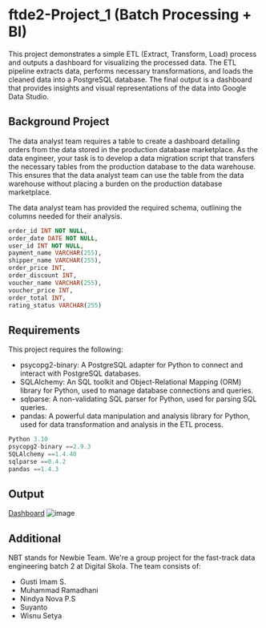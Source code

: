 # ftde2-Project_1 (Batch Processing + BI)

This project demonstrates a simple ETL (Extract, Transform, Load) process and outputs a dashboard for visualizing the processed data. The ETL pipeline extracts data, performs necessary transformations, and loads the cleaned data into a PostgreSQL database. The final output is a dashboard that provides insights and visual representations of the data into Google Data Studio.


## Background Project
The data analyst team requires a table to create a dashboard detailing orders from the data stored in the production database marketplace. As the data engineer, your task is to develop a data migration script that transfers the necessary tables from the production database to the data warehouse. This ensures that the data analyst team can use the table from the data warehouse without placing a burden on the production database marketplace.

The data analyst team has provided the required schema, outlining the columns needed for their analysis.
```sql
order_id INT NOT NULL,
order_date DATE NOT NULL,
user_id INT NOT NULL,
payment_name VARCHAR(255),
shipper_name VARCHAR(255),
order_price INT,
order_discount INT,
voucher_name VARCHAR(255),
voucher_price INT,
order_total INT,
rating_status VARCHAR(255)
```


## Requirements
This project requires the following:
* psycopg2-binary: A PostgreSQL adapter for Python to connect and interact with PostgreSQL databases.
* SQLAlchemy: An SQL toolkit and Object-Relational Mapping (ORM) library for Python, used to manage database connections and queries.
* sqlparse: A non-validating SQL parser for Python, used for parsing SQL queries.
* pandas: A powerful data manipulation and analysis library for Python, used for data transformation and analysis in the ETL process.

```python
Python 3.10
psycopg2-binary ==2.9.3
SQLAlchemy ==1.4.40
sqlparse ==0.4.2
pandas ==1.4.3
```
## Output
[Dashboard](https://lookerstudio.google.com/reporting/4e4c57a4-12fa-45c2-9d5f-769e0b562520)
![image](https://github.com/user-attachments/assets/7eacd1df-c028-433d-8e8d-509c57e43571)

## Additional
NBT stands for Newbie Team. We're a group project for the fast-track data engineering batch 2 at Digital Skola. The team consists of:
* Gusti Imam S.
* Muhammad Ramadhani
* Nindya Nova P.S
* Suyanto
* Wisnu Setya



